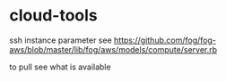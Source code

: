 cloud-tools
===========

ssh instance parameter see
https://github.com/fog/fog-aws/blob/master/lib/fog/aws/models/compute/server.rb

to pull see what is available

